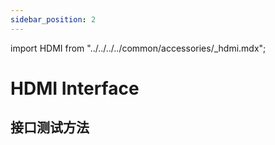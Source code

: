 ```yaml
---
sidebar_position: 2
---
```


import HDMI from "../../../../common/accessories/\_hdmi.mdx";

# HDMI Interface

## 接口测试方法

<HDMI />
